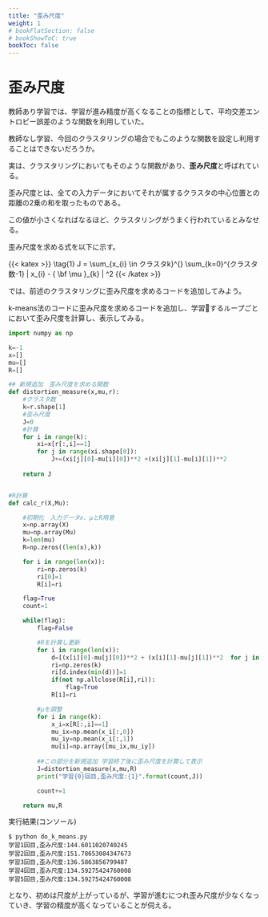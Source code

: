 ```yaml
---
title: "歪み尺度"
weight: 1
# bookFlatSection: false
# bookShowToC: true
bookToc: false
---
```


# 歪み尺度

教師あり学習では、学習が進み精度が高くなることの指標として、平均交差エントロピー誤差のような関数を利用していた。

教師なし学習、今回のクラスタリングの場合でもこのような関数を設定し利用することはできないだろうか。


実は、クラスタリングにおいてもそのような関数があり、**歪み尺度**と呼ばれている。

歪み尺度とは、全ての入力データにおいてそれが属するクラスタの中心位置との距離の2乗の和を取ったものである。

この値が小さくなればなるほど、クラスタリングがうまく行われているとみなせる。

歪み尺度を求める式を以下に示す。

{{< katex  >}}
\tag{1}
    J = \sum_{x_{i} \in クラスタk}^{}  \sum_{k=0}^{クラスタ数-1} | x_{i} - { \bf \mu }_{k} | ^2 
{{< /katex >}}

では、前述のクラスタリングに歪み尺度を求めるコードを追加してみよう。

k-means法のコードに歪み尺度を求めるコードを追加し、学習するループごとにおいて歪み尺度を計算し、表示してみる。

```python
import numpy as np

k=-1
x=[]
mu=[]
R=[]

## 新規追加　歪み尺度を求める関数
def distortion_measure(x,mu,r):
    #クラスタ数
    k=r.shape[1]
    #歪み尺度
    J=0
    #計算
    for i in range(k):
        xi=x[r[:,i]==1]
        for j in range(xi.shape[0]):
            J+=(xi[j][0]-mu[i][0])**2 +(xi[j][1]-mu[i][1])**2
    
    return J


#R計算
def calc_r(X,Mu):

    #初期化　入力データx、μとR用意
    x=np.array(X)
    mu=np.array(Mu)
    k=len(mu)
    R=np.zeros((len(x),k))

    for i in range(len(x)):
        ri=np.zeros(k)
        ri[0]=1
        R[i]=ri

    flag=True
    count=1

    while(flag):
        flag=False

        #Rを計算し更新
        for i in range(len(x)):
            d=[(x[i][0]-mu[j][0])**2 + (x[i][1]-mu[j][1])**2  for j in range(k)]
            ri=np.zeros(k)
            ri[d.index(min(d))]=1
            if(not np.allclose(R[i],ri)):
                flag=True
            R[i]=ri

        #μを調整
        for i in range(k):
            x_i=x[R[:,i]==1]
            mu_ix=np.mean(x_i[:,0])
            mu_iy=np.mean(x_i[:,1])
            mu[i]=np.array([mu_ix,mu_iy])
        
        ##この部分を新規追加 学習終了後に歪み尺度を計算して表示
        J=distortion_measure(x,mu,R)
        print("学習{0}回目,歪み尺度:{1}".format(count,J))

        count+=1    

    return mu,R
```


実行結果(コンソール)

```
$ python do_k_means.py 
学習1回目,歪み尺度:144.6011020740245
学習2回目,歪み尺度:151.78653084347673
学習3回目,歪み尺度:136.5863856799487
学習4回目,歪み尺度:134.59275424760008
学習5回目,歪み尺度:134.59275424760008
```

となり、初めは尺度が上がっているが、学習が進むにつれ歪み尺度が少なくなっていき、学習の精度が高くなっていることが伺える。
